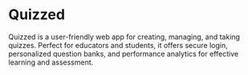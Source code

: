 # Quizzed
Quizzed is a user-friendly web app for creating, managing, and taking quizzes. Perfect for educators and students, it offers secure login, personalized question banks, and performance analytics for effective learning and assessment.
